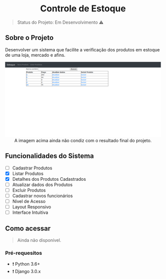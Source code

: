 <h1 align="center">Controle de Estoque</h1>

> Status do Projeto: Em Desenvolvimento :warning:

## Sobre o Projeto
Desenvolver um sistema que facilite a verificação dos produtos em estoque de uma loja, mercado e afins.

<p align="center">
	<img src="estoque/media/readme/exemplo.png">
	<span>A imagem acima ainda não condiz com o resultado final do projeto.</span>
</p>

## Funcionalidades do Sistema
- [ ] Cadastrar Produtos
- [X] Listar Produtos
- [X] Detalhes dos Produtos Cadastrados
- [ ] Atualizar dados dos Produtos
- [ ] Excluir Produtos
- [ ] Cadastrar novos funcionários
- [ ] Nível de Acesso
- [ ] Layout Responsivo
- [ ] Interface Intuitiva

## Como acessar
> Ainda não disponível.

### Pré-requesitos
- :exclamation: Python 3.6+
- :exclamation: Django 3.0.x